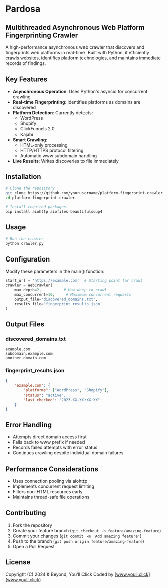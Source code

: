 # Pardosa
## Multithreaded Asynchronous Web Platform Fingerprinting Crawler

A high-performance asynchronous web crawler that discovers and fingerprints web platforms in real-time. Built with Python, it efficiently crawls websites, identifies platform technologies, and maintains immediate records of findings.

## Key Features

- **Asynchronous Operation**: Uses Python's asyncio for concurrent crawling
- **Real-time Fingerprinting**: Identifies platforms as domains are discovered
- **Platform Detection**: Currently detects:
  - WordPress
  - Shopify
  - ClickFunnels 2.0
  - Kajabi
- **Smart Crawling**: 
  - HTML-only processing
  - HTTP/HTTPS protocol filtering
  - Automatic www subdomain handling
- **Live Results**: Writes discoveries to file immediately

## Installation

```bash
# Clone the repository
git clone https://github.com/yourusername/platform-fingerprint-crawler
cd platform-fingerprint-crawler

# Install required packages
pip install aiohttp aiofiles beautifulsoup4
```

## Usage

```python
# Run the crawler
python crawler.py
```

## Configuration

Modify these parameters in the main() function:

```python
start_url = 'https://example.com'  # Starting point for crawl
crawler = WebCrawler(
    max_depth=2,          # How deep to crawl
    max_concurrent=10,     # Maximum concurrent requests
    output_file='discovered_domains.txt',
    results_file='fingerprint_results.json'
)
```

## Output Files

### discovered_domains.txt
```text
example.com
subdomain.example.com
another-domain.com
```

### fingerprint_results.json
```json
{
    "example.com": {
        "platforms": ["WordPress", "Shopify"],
        "status": "active",
        "last_checked": "2023-XX-XX:XX:XX"
    }
}
```

## Error Handling

- Attempts direct domain access first
- Falls back to www prefix if needed
- Records failed attempts with error status
- Continues crawling despite individual domain failures

## Performance Considerations

- Uses connection pooling via aiohttp
- Implements concurrent request limiting
- Filters non-HTML resources early
- Maintains thread-safe file operations

## Contributing

1. Fork the repository
2. Create your feature branch (`git checkout -b feature/amazing-feature`)
3. Commit your changes (`git commit -m 'Add amazing feature'`)
4. Push to the branch (`git push origin feature/amazing-feature`)
5. Open a Pull Request

## License

Copyright (C) 2024 & Beyond, You'll Click
Coded by [www.youll.click](www.youll.click)
